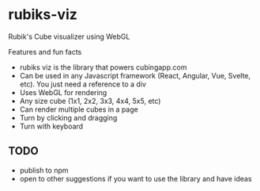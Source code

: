 # rubiks-viz
Rubik's Cube visualizer using WebGL

Features and fun facts
- rubiks viz is the library that powers cubingapp.com
- Can be used in any Javascript framework (React, Angular, Vue, Svelte, etc). You just need a reference to a div
- Uses WebGL for rendering</li>
- Any size cube (1x1, 2x2, 3x3, 4x4, 5x5, etc)
- Can render multiple cubes in a page
- Turn by clicking and dragging
- Turn with keyboard

## TODO
- publish to npm
- open to other suggestions if you want to use the library and have ideas
